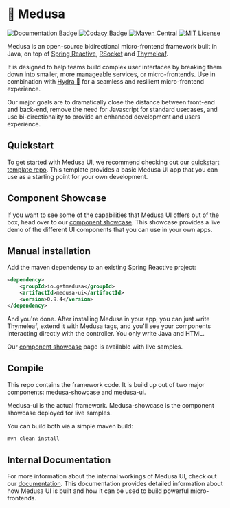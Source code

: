 # 🦑 Medusa
[![Documentation Badge](https://img.shields.io/badge/Documentation-medusa--ui.gitbook.io%2Fdocs-informational)](https://medusa-ui.gitbook.io/docs/) [![Codacy Badge](https://app.codacy.com/project/badge/Grade/c59176d4e2a34a50924afa14165071ba?branch=rewrite-1.0.0)](https://www.codacy.com/gh/medusa-ui/medusa/dashboard?utm_source=github.com&amp;utm_medium=referral&amp;utm_content=medusa-ui/medusa&amp;utm_campaign=Badge_Grade)
[![Maven Central](https://img.shields.io/maven-central/v/io.getmedusa/medusa-ui?style=flat&logo=apachemaven&color=blue&link=https%3A%2F%2Fcentral.sonatype.com%2Fartifact%2Fio.getmedusa%2Fmedusa-ui)](https://central.sonatype.com/artifact/io.getmedusa/medusa-ui) [![MIT License](https://img.shields.io/github/license/medusa-ui/medusa)](https://github.com/medusa-ui/medusa/blob/rewrite-1.0.0/LICENSE)


Medusa is an open-source bidirectional micro-frontend framework built in Java, on top of [Spring Reactive](https://spring.io/reactive), [RSocket](https://rsocket.io/) and [Thymeleaf](https://www.thymeleaf.org/). 

It is designed to help teams build complex user interfaces by breaking them down into smaller, more manageable services, or micro-frontends. Use in combination with [Hydra 🐲](https://github.com/medusa-ui/hydra) for a seamless and resilient micro-frontend experience.

Our major goals are to dramatically close the distance between front-end and back-end, remove the need for Javascript for standard usecases, and use bi-directionality to provide an enhanced development and users experience. 

## Quickstart
To get started with Medusa UI, we recommend checking out our [quickstart template repo](https://github.com/medusa-ui/medusa-template). This template provides a basic Medusa UI app that you can use as a starting point for your own development.

## Component Showcase
If you want to see some of the capabilities that Medusa UI offers out of the box, head over to our [component showcase](https://medusa-showcase.onrender.com/). This showcase provides a live demo of the different UI components that you can use in your own apps.

## Manual installation
Add the maven dependency to an existing Spring Reactive project:
```xml
<dependency>
    <groupId>io.getmedusa</groupId>
    <artifactId>medusa-ui</artifactId>
    <version>0.9.4</version>
</dependency>
```
And you're done. After installing Medusa in your app, you can just write Thymeleaf, extend it with Medusa tags, and you'll see your components interacting directly with the controller. You only write Java and HTML.

Our [component showcase](https://medusa-showcase.onrender.com/) page is available with live samples.

## Compile
This repo contains the framework code. It is build up out of two major components: medusa-showcase and medusa-ui.

Medusa-ui is the actual framework. Medusa-showcase is the component showcase deployed for live samples.

You can build both via a simple maven build:
```xml
mvn clean install
```

## Internal Documentation
For more information about the internal workings of Medusa UI, check out our [documentation](https://medusa-ui.github.io/documentation/docs/category/internals/). This documentation provides detailed information about how Medusa UI is built and how it can be used to build powerful micro-frontends.

